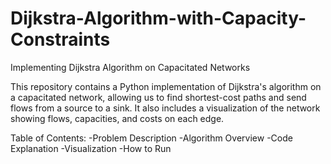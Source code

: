 # Dijkstra-Algorithm-with-Capacity-Constraints
Implementing Dijkstra Algorithm on Capacitated Networks

This repository contains a Python implementation of Dijkstra's algorithm on a capacitated network, allowing us to find shortest-cost paths and send flows from a source to a sink. It also includes a visualization of the network showing flows, capacities, and costs on each edge.

Table of Contents:
  -Problem Description
  -Algorithm Overview
  -Code Explanation
  -Visualization
  -How to Run
